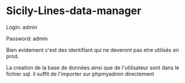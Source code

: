 # Sicily-Lines-data-manager


Login: admin

Password: admin


Bien evidement c'est des identifiant qui ne deveront pas etre utilisés en prod.

La creation de la base de données ainsi que de l'utilisateur sont dans le fichier sql. il suffit de l'importer sur phpmyadmin directement
